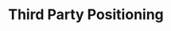 ---
title: Third Party Positioning
eleventyNavigation:
  key: map-positioning-third-party-positioning
  parent: map-positioning
  title: Third Party Positioning
  order: 100
---